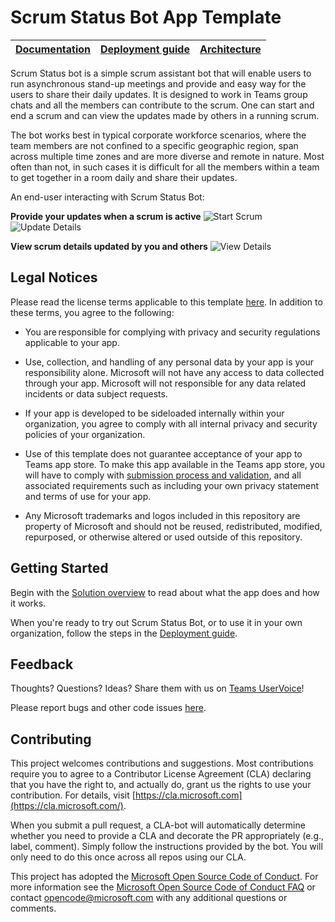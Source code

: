 # Scrum Status Bot App Template
| [Documentation](https://github.com/OfficeDev/microsoft-teams-app-scrumstatus/wiki) | [Deployment guide](https://github.com/OfficeDev/microsoft-teams-app-scrumstatus/wiki/Deployment-Guide) | [Architecture](https://github.com/OfficeDev/microsoft-teams-app-scrumstatus/wiki/Solution-Overview) |
| ---- | ---- | ---- |

 Scrum Status bot is a simple scrum assistant bot that will enable users to run asynchronous stand-up meetings and provide and easy way for the users to share their daily updates. It is designed to work in Teams group chats and all the members can contribute to the scrum. One can start and end a scrum and can view the updates made by others in a running scrum.

The bot works best in typical corporate workforce scenarios, where the team members are not confined to a specific geographic region, span across multiple time zones and are more diverse and remote in nature. Most often than not, in such cases it is difficult for all the members within a team to get together in a room daily and share their updates.

An end-user interacting with Scrum Status Bot:

**Provide your updates when a scrum is active**
![Start Scrum](https://github.com/OfficeDev/microsoft-teams-app-scrumstatus/wiki/images/StartScrum.jpg)
![Update Details](https://github.com/OfficeDev/microsoft-teams-app-scrumstatus/wiki/images/UpdateScrum.jpg)

**View scrum details updated by you and others**
![View Details](https://github.com/OfficeDev/microsoft-teams-app-scrumstatus/wiki/images/ViewDetails.jpg)

## **Legal Notices**

Please read the license terms applicable to this template [here](https://github.com/OfficeDev/microsoft-teams-app-scrumstatus/blob/master/LICENSE). In addition to these terms, you agree to the following:

 - You are responsible for complying with privacy and security regulations applicable to your app.
 
 - Use, collection, and handling of any personal data by your app is your responsibility alone.  Microsoft will not have any access to data collected through your app.  Microsoft will not responsible for any data related incidents or data subject requests.
 
 - If your app is developed to be sideloaded internally within your organization, you agree to comply with all internal privacy and security policies of your organization.
 
 - Use of this template does not guarantee acceptance of your app to Teams app store.  To make this app available in the Teams app store, you will have to comply with [submission process and validation](https://docs.microsoft.com/en-us/microsoftteams/platform/concepts/deploy-and-publish/appsource/publish), and all associated requirements such as including your own privacy statement and terms of use for your app.
 
 - Any Microsoft trademarks and logos included in this repository are property of Microsoft and should not be reused, redistributed, modified, repurposed, or otherwise altered or used outside of this repository.

## **Getting** **Started**

Begin with the [Solution overview](https://github.com/OfficeDev/microsoft-teams-app-scrumstatus/wiki/Solution-Overview) to read about what the app does and how it works.

When you're ready to try out Scrum Status Bot, or to use it in your own organization, follow the steps in the [Deployment guide](https://github.com/OfficeDev/microsoft-teams-app-scrumstatus/wiki/Deployment-Guide).

## **Feedback**

Thoughts? Questions? Ideas? Share them with us on [Teams UserVoice](https://microsoftteams.uservoice.com/forums/555103-public)!

Please report bugs and other code issues [here](/issues/new).

## **Contributing**

This project welcomes contributions and suggestions. Most contributions require you to agree to a Contributor License Agreement (CLA) declaring that you have the right to, and actually do, grant us the rights to use your contribution. For details, visit [https://cla.microsoft.com](https://cla.microsoft.com/).

When you submit a pull request, a CLA-bot will automatically determine whether you need to provide a CLA and decorate the PR appropriately (e.g., label, comment). Simply follow the instructions provided by the bot. You will only need to do this once across all repos using our CLA.

This project has adopted the [Microsoft Open Source Code of Conduct](https://opensource.microsoft.com/codeofconduct/). For more information see the [Microsoft Open Source Code of Conduct FAQ](https://opensource.microsoft.com/codeofconduct/faq/) or contact [opencode@microsoft.com](mailto:opencode@microsoft.com) with any additional questions or comments.
